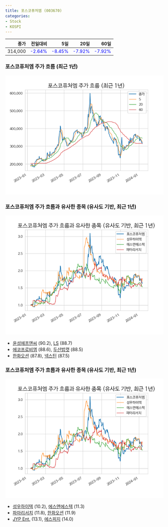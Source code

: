 ```yaml
---
title: 포스코퓨처엠 (003670)
categories:
- Stock
- KOSPI
---
```


|종가|전일대비|5일|20일|60일|
|---:|-------:|--:|---:|---:|
|314,000|<span style="color: blue">-2.64%</span>|<span style="color: blue">-8.45%</span>|<span style="color: blue">-7.92%</span>|<span style="color: blue">-7.92%</span>|

<!-- more -->
### 포스코퓨처엠 주가 흐름 (최근 1년)
![003670](/assets/images/stock/003670.png)


### 포스코퓨처엠 주가 흐름과 유사한 종목 (유사도 기반, 최근 1년)
![003670](/assets/images/stock/003670_sim.png)

- [윤성에프앤씨](/372170/) (90.2), [LS](/006260/) (88.7)
- [에코프로비엠](/247540/) (88.6), [두산밥캣](/241560/) (88.5)
- [한화오션](/042660/) (87.8), [넥스틴](/348210/) (87.5)


### 포스코퓨처엠 주가 흐름과 유사한 종목 (유사도 기반, 최근 1년)
![003670](/assets/images/stock/003670_sim.png)

- [성우하이텍](/015750/) (10.2), [에스앤에스텍](/101490/) (11.3)
- [파마리서치](/214450/) (11.8), [한화오션](/042660/) (11.9)
- [JYP Ent.](/035900/) (13.1), [에스피지](/058610/) (14.0)